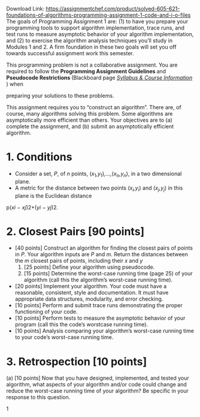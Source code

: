 Download Link: https://assignmentchef.com/product/solved-605-621-foundations-of-algorithms-programming-assignment-1-code-and-i-o-files
<br>
The goals of Programming Assignment 1 are: (1) to have you prepare your programming tools to support algorithm implementation, trace runs, and test runs to measure asymptotic behavior of your algorithm implementation, and (2) to exercise the algorithm analysis techniques you’ll study in Modules 1 and 2. A firm foundation in these two goals will set you off towards successful assignment work this semester.

This programming problem is not a collaborative assignment. You are required to follow the <strong>Programming Assignment Guidelines </strong>and <strong>Pseudocode Restrictions </strong>(Blackboard page <a href="https://blackboard.jhu.edu/webapps/blackboard/content/listContentEditable.jsp?content_id=_7704046_1&amp;course_id=_207660_1&amp;mode=reset"><em>Syllabus &amp; Course Information</em></a> ) when

preparing your solutions to these problems.

This assignment requires you to “construct an algorithm”. There are, of course, many algorithms solving this problem. Some algorithms are asymptotically more efficient than others. Your objectives are to (a) complete the assignment, and (b) submit an asymptotically efficient algorithm.

<h1>1.    Conditions</h1>

<ul>

 <li>Consider a set, <em>P</em>, of <em>n </em>points, (<em>x</em><sub>1</sub><em>,y</em><sub>1</sub>)<em>,…,</em>(<em>x<sub>n</sub>,y<sub>n</sub></em>), in a two dimensional plane.</li>

 <li>A metric for the distance between two points (<em>x<sub>i</sub>,y<sub>i</sub></em>) and (<em>x<sub>j</sub>,y<sub>j</sub></em>) in this plane is the Euclidean distance</li>

</ul>

p(<em>x</em><em>i </em>− <em>x</em><em>j</em>)2+(<em>y</em><em>i </em>− <em>y</em><em>j</em>)2.

<h1>2.    Closest Pairs [90 points]</h1>

<ul>

 <li>[40 points] Construct an algorithm for finding the closest pairs of points in <em>P</em>. Your algorithm inputs are <em>P </em>and <em>m</em>. Return the distances between the <em>m </em>closest pairs of points, including their <em>x </em>and <em>y </em>

  <ol>

   <li>[25 points] Define your algorithm using pseudocode.</li>

   <li>[15 points] Determine the worst-case running time (page 25) of your algorithm (call this the algorithm’s worst-case running time).</li>

  </ol></li>

 <li>[20 points] Implement your algorithm. Your code must have a reasonable, consistent, style and documentation. It must have appropriate data structures, modularity, and error checking.</li>

 <li>[10 points] Perform and submit trace runs demonstrating the proper functioning of your code.</li>

 <li>[10 points] Perform tests to measure the asymptotic behavior of your program (call this the code’s worstcase running time).</li>

 <li>[10 points] Analysis comparing your algorithm’s worst-case running time to your code’s worst-case running time.</li>

</ul>

<h1>3.    Retrospection [10 points]</h1>

(a) [10 points] Now that you have designed, implemented, and tested your algorithm, what aspects of your algorithm and/or code could change and reduce the worst-case running time of your algorithm? Be specific in your response to this question.

1